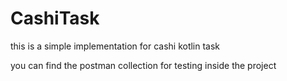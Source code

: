 # CashiTask
this is a simple implementation for cashi kotlin task

you can find the postman collection for testing inside the project
  
